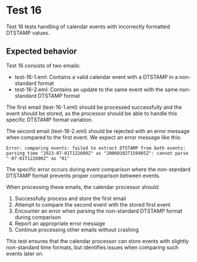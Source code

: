 # Test 16

Test 16 tests handling of calendar events with incorrectly formatted DTSTAMP values.

## Expected behavior

Test 16 consists of two emails:
- test-16-1.eml: Contains a valid calendar event with a DTSTAMP in a non-standard format
- test-16-2.eml: Contains an update to the same event with the same non-standard DTSTAMP format

The first email (test-16-1.eml) should be processed successfully and the event should be stored, as the processor should be able to handle this specific DTSTAMP format variation.

The second email (test-16-2.eml) should be rejected with an error message when compared to the first event. We expect an error message like this:

```
Error: comparing events: failed to extract DTSTAMP from both events: parsing time "2023-07-01T122600Z" as "20060102T150405Z": cannot parse "-07-01T122600Z" as "01"
```

The specific error occurs during event comparison where the non-standard DTSTAMP format prevents proper comparison between events.

When processing these emails, the calendar processor should:
1. Successfully process and store the first email
2. Attempt to compare the second event with the stored first event
3. Encounter an error when parsing the non-standard DTSTAMP format during comparison
4. Report an appropriate error message
5. Continue processing other emails without crashing

This test ensures that the calendar processor can store events with slightly non-standard time formats, but identifies issues when comparing such events later on.